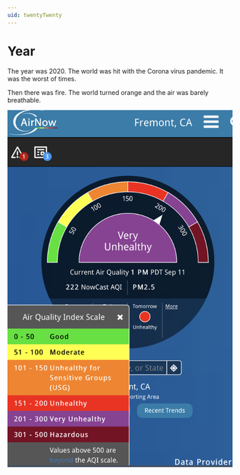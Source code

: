 ```yaml
---
uid: twentyTwenty
---
```


# Year

The year was 2020. The world was hit with the Corona virus pandemic. It was the worst of times.

Then there was fire. The world turned orange and the air was barely breathable.

![EPA](../images/air.jpg )
